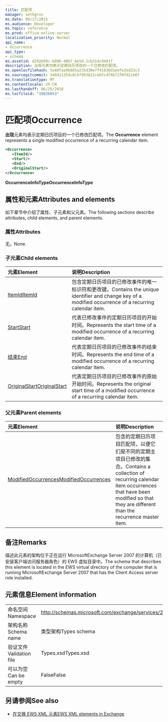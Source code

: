 ```yaml
---
title: 匹配项
manager: sethgros
ms.date: 09/17/2015
ms.audience: Developer
ms.topic: reference
ms.prod: office-online-server
localization_priority: Normal
api_name:
- Occurrence
api_type:
- schema
ms.assetid: d292b99c-b896-40b7-be5d-2cb314c9481f
description: 出现元素均表示定期日历项目的一个已修改匹配项。
ms.openlocfilehash: 5a40faa9b885a235d30e7f41830d1eefe2ed23c3
ms.sourcegitcommit: 34041125dc8c5f993b21cebfc4f8b72f0fd2cb6f
ms.translationtype: MT
ms.contentlocale: zh-CN
ms.lasthandoff: 06/25/2018
ms.locfileid: "19826653"
---
```

# <a name="occurrence"></a><span data-ttu-id="59878-103">匹配项</span><span class="sxs-lookup"><span data-stu-id="59878-103">Occurrence</span></span>

<span data-ttu-id="59878-104">**出现**元素均表示定期日历项目的一个已修改匹配项。</span><span class="sxs-lookup"><span data-stu-id="59878-104">The **Occurrence** element represents a single modified occurrence of a recurring calendar item.</span></span> 
  
```xml
<Occurrence>
   <ItemId/>
   <Start/>
   <End/>
   <OriginalStart/>
</Occurrence>
```

<span data-ttu-id="59878-105">**OccurrenceInfoType**</span><span class="sxs-lookup"><span data-stu-id="59878-105">**OccurrenceInfoType**</span></span>

## <a name="attributes-and-elements"></a><span data-ttu-id="59878-106">属性和元素</span><span class="sxs-lookup"><span data-stu-id="59878-106">Attributes and elements</span></span>

<span data-ttu-id="59878-107">如下章节中介绍了属性、子元素和父元素。</span><span class="sxs-lookup"><span data-stu-id="59878-107">The following sections describe attributes, child elements, and parent elements.</span></span>
  
### <a name="attributes"></a><span data-ttu-id="59878-108">属性</span><span class="sxs-lookup"><span data-stu-id="59878-108">Attributes</span></span>

<span data-ttu-id="59878-109">无。</span><span class="sxs-lookup"><span data-stu-id="59878-109">None.</span></span>
  
### <a name="child-elements"></a><span data-ttu-id="59878-110">子元素</span><span class="sxs-lookup"><span data-stu-id="59878-110">Child elements</span></span>

|<span data-ttu-id="59878-111">**元素**</span><span class="sxs-lookup"><span data-stu-id="59878-111">**Element**</span></span>|<span data-ttu-id="59878-112">**说明**</span><span class="sxs-lookup"><span data-stu-id="59878-112">**Description**</span></span>|
|:-----|:-----|
|[<span data-ttu-id="59878-113">ItemId</span><span class="sxs-lookup"><span data-stu-id="59878-113">ItemId</span></span>](itemid.md) <br/> |<span data-ttu-id="59878-114">包含定期日历项目的已修改事件的唯一标识符和更改键。</span><span class="sxs-lookup"><span data-stu-id="59878-114">Contains the unique identifier and change key of a modified occurrence of a recurring calendar item.</span></span>  <br/> |
|[<span data-ttu-id="59878-115">Start</span><span class="sxs-lookup"><span data-stu-id="59878-115">Start</span></span>](start.md) <br/> |<span data-ttu-id="59878-116">代表已修改事件的定期日历项目的开始时间。</span><span class="sxs-lookup"><span data-stu-id="59878-116">Represents the start time of a modified occurrence of a recurring calendar item.</span></span>  <br/> |
|[<span data-ttu-id="59878-117">结束</span><span class="sxs-lookup"><span data-stu-id="59878-117">End </span></span>](end-ex15websvcsotherref.md) <br/> |<span data-ttu-id="59878-118">代表定期日历项目的已修改事件的结束时间。</span><span class="sxs-lookup"><span data-stu-id="59878-118">Represents the end time of a modified occurrence of a recurring calendar item.</span></span>  <br/> |
|[<span data-ttu-id="59878-119">OriginalStart</span><span class="sxs-lookup"><span data-stu-id="59878-119">OriginalStart</span></span>](originalstart.md) <br/> |<span data-ttu-id="59878-120">代表定期日历项目的已修改事件的原始开始时间。</span><span class="sxs-lookup"><span data-stu-id="59878-120">Represents the original start time of a modified occurrence of a recurring calendar item.</span></span>  <br/> |
   
### <a name="parent-elements"></a><span data-ttu-id="59878-121">父元素</span><span class="sxs-lookup"><span data-stu-id="59878-121">Parent elements</span></span>

|<span data-ttu-id="59878-122">**元素**</span><span class="sxs-lookup"><span data-stu-id="59878-122">**Element**</span></span>|<span data-ttu-id="59878-123">**说明**</span><span class="sxs-lookup"><span data-stu-id="59878-123">**Description**</span></span>|
|:-----|:-----|
|[<span data-ttu-id="59878-124">ModifiedOccurrences</span><span class="sxs-lookup"><span data-stu-id="59878-124">ModifiedOccurrences</span></span>](modifiedoccurrences.md) <br/> |<span data-ttu-id="59878-125">包含的定期日历项目匹配项，以便它们是不同的定期主项目已修改的集合。</span><span class="sxs-lookup"><span data-stu-id="59878-125">Contains a collection of recurring calendar item occurrences that have been modified so that they are different than the recurrence master item.</span></span>  <br/> |
   
## <a name="remarks"></a><span data-ttu-id="59878-126">备注</span><span class="sxs-lookup"><span data-stu-id="59878-126">Remarks</span></span>

<span data-ttu-id="59878-127">描述此元素的架构位于正在运行 MicrosoftExchange Server 2007 的计算机（已安装客户端访问服务器角色）的 EWS 虚拟目录中。</span><span class="sxs-lookup"><span data-stu-id="59878-127">The schema that describes this element is located in the EWS virtual directory of the computer that is running MicrosoftExchange Server 2007 that has the Client Access server role installed.</span></span>
  
## <a name="element-information"></a><span data-ttu-id="59878-128">元素信息</span><span class="sxs-lookup"><span data-stu-id="59878-128">Element information</span></span>

|||
|:-----|:-----|
|<span data-ttu-id="59878-129">命名空间</span><span class="sxs-lookup"><span data-stu-id="59878-129">Namespace</span></span>  <br/> |http://schemas.microsoft.com/exchange/services/2006/types  <br/> |
|<span data-ttu-id="59878-130">架构名称</span><span class="sxs-lookup"><span data-stu-id="59878-130">Schema name</span></span>  <br/> |<span data-ttu-id="59878-131">类型架构</span><span class="sxs-lookup"><span data-stu-id="59878-131">Types schema</span></span>  <br/> |
|<span data-ttu-id="59878-132">验证文件</span><span class="sxs-lookup"><span data-stu-id="59878-132">Validation file</span></span>  <br/> |<span data-ttu-id="59878-133">Types.xsd</span><span class="sxs-lookup"><span data-stu-id="59878-133">Types.xsd</span></span>  <br/> |
|<span data-ttu-id="59878-134">可以为空</span><span class="sxs-lookup"><span data-stu-id="59878-134">Can be empty</span></span>  <br/> |<span data-ttu-id="59878-135">False</span><span class="sxs-lookup"><span data-stu-id="59878-135">False</span></span>  <br/> |
   
## <a name="see-also"></a><span data-ttu-id="59878-136">另请参阅</span><span class="sxs-lookup"><span data-stu-id="59878-136">See also</span></span>

- [<span data-ttu-id="59878-137">在交换 EWS XML 元素</span><span class="sxs-lookup"><span data-stu-id="59878-137">EWS XML elements in Exchange</span></span>](ews-xml-elements-in-exchange.md)

